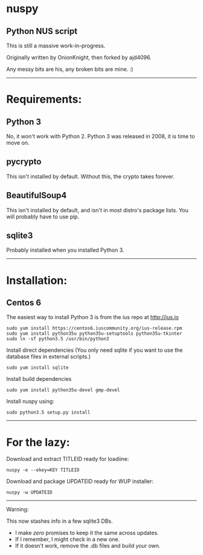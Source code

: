 # nuspy
## Python NUS script

This is still a massive work-in-progress.

Originally written by OnionKnight, then forked by ajd4096.

Any messy bits are his, any broken bits are mine. :)

-----

# Requirements:
## Python 3
No, it won't work with Python 2.
Python 3 was released in 2008, it is time to move on.

## pycrypto
This isn't installed by default.
Without this, the crypto takes forever.

## BeautifulSoup4
This isn't installed by default, and isn't in most distro's package lists.
You will probably have to use pip.

## sqlite3
Probably installed when you installed Python 3.

-----

# Installation:
## Centos 6
The easiest way to install Python 3 is from the ius repo at http://ius.io
```
sudo yum install https://centos6.iuscommunity.org/ius-release.rpm
sudo yum install python35u python35u-setuptools python35u-tkinter
sudo ln -sf python3.5 /usr/bin/python3
```

Install direct dependencies
(You only need sqlite if you want to use the database files in external scripts.)
```
sudo yum install sqlite
```

Install build dependencies
```
sudo yum install python35u-devel gmp-devel
```

Install nuspy using:
```
sudo python3.5 setup.py install
```

----

# For the lazy:

Download and extract TITLEID ready for loadiine:
```
nuspy -e --ekey=KEY TITLEID
```

Download and package UPDATEID ready for WUP installer:
```
nuspy -w UPDATEID
```

----

 Warning:

This now stashes info in a few sqlite3 DBs.
* I make *zero* promises to keep it the same across updates.
* If I remember, I might check in a new one.
* If it doesn't work, remove the .db files and build your own.
